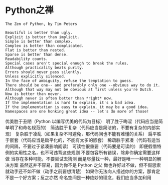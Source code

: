 # Python之禅

```
The Zen of Python, by Tim Peters

Beautiful is better than ugly.
Explicit is better than implicit.
Simple is better than complex.
Complex is better than complicated.
Flat is better than nested.
Sparse is better than dense.
Readability counts.
Special cases aren't special enough to break the rules.
Although practicality beats purity.
Errors should never pass silently.
Unless explicitly silenced.
In the face of ambiguity, refuse the temptation to guess.
There should be one-- and preferably only one --obvious way to do it.
Although that way may not be obvious at first unless you're Dutch.
Now is better than never.
Although never is often better than *right* now.
If the implementation is hard to explain, it's a bad idea.
If the implementation is easy to explain, it may be a good idea.
Namespaces are one honking great idea -- let's do more of those!
```

优美胜于丑陋（Python 以编写优美的代码为目标）
明了胜于晦涩（代码应当是简单明了和命名规范的）
简洁胜于复杂（代码应当是简洁的，不要有复杂的内部实现）
复杂胜于凌乱（如果复杂不可避免，那代码间也不能有难懂的关系）
扁平胜于嵌套（代码应当是扁平化的，不能有太多的嵌套）
稀疏胜于紧凑（代码有适当的间隔，不要过于紧凑影响阅读）
可读性很重要（代码要是可读的）
即便假借特例的实用性之名，也不可违背这些规则
不要包容所有错误，除非你确定需要这样做
当存在多种可能，不要尝试去猜测
而是尽量找一种，最好是唯一一种明显的解决方案
虽然这并不容易，因为你不是 Python 之父
做也许好过不做，但不假思索就动手还不如不做（动手之前要想清楚）
如果你无法向人描述你的方案，那肯定不是一个好方案；反之亦然
命名空间是一种绝妙的理念，我们应当多加利用